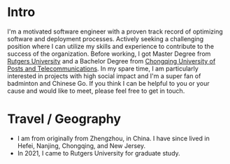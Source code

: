 
# Intro

I'm a motivated software engineer with a proven track record of optimizing software and deployment processes. Actively seeking a challenging position where I can utilize my skills and experience to contribute to the success of the organization. Before working, I got Master Degree from [Rutgers University](https://www.rutgers.edu/) and a Bachelor Degree from [Chongqing University of Posts and Telecommunications](https://www.cqupt.edu.cn/). In my spare time, I am particularly interested in projects with high social impact and I'm a super fan of badminton and Chinese Go. If you think I can be helpful to you or your cause and would like to meet, please feel free to get in touch.

<!-- # Some history

- My parents take me into intelligent games when I was 5 in the kindergarten. It is Chinese Weiqi. After that, I fell in love with 'Go' throughout my K-12 hours and got 5-degree in professional in Chinese Weiqi Associate. It paves a way for my future computer career. To this day, I still keep playing Go on a break. -->


<!-- # I like
- Badminton
- Mountain Hiking
- Running
- Go
- Cooking -->


# Travel / Geography

- I am from originally from Zhengzhou, in China. I have since lived in Hefei, Nanjing, Chongqing, and New Jersey.
- In 2021, I came to Rutgers University for graduate study.

<!-- # Fun facts

- I have a list of thousands of ideas, like creating matching bow ties for cats and humans.
- I almost always have a sketchbook with me and a [01 Sakura Pigma Micron Pen](https://www.sakuraofamerica.com/product/pigma-micron/).
- I can't locate every country on a map.
- I operate a [small angel fund](http://skepticalinvestments.biz/) with terrible returns.
- I break about 30 traffic laws on a [cruiser](https://landyachtz.com/boards/cruiser/), [onewheel](https://onewheel.com/products/xr), [bicycle](https://www.citibikenyc.com/), or [electric skateboard](https://boostedusa.com/collections/electric-skateboards/products/boosted-mini-x) every single day.
- I added this page because so many people complained that my site was just my resume. -->

<!-- # I dream of

- always finding inspiration.
- enabling a brighter future.
- doing better. -->

<!-- # Websites from people I admire

- [Alex Peysakhovich](http://alexpeys.github.io/)
- [Chris Lengerich](http://www.chrislengerich.com/)
- [Chris Saad](https://www.chrissaad.com/)
- [Duncan Tomlin](http://duncantomlin.com/)
- [Hawley Moore](http://hawleymoore.com/)
- [Holman Gao](https://golmansax.com/)
- [Ian Webster](http://ianww.com/)
- [Johanna Flato](https://www.johannaflato.com/)
- [Judy Mou](http://www.judymou.com/)
- [Kristina Monakhova](https://kristinamonakhova.com/)
- [Noah Trueblood](http://notrueblood.com/)
- [Ruoxi Wang](http://ruoxiw.com/)
- [Tom Sachs](https://www.tomsachs.org/)
- [Will Holley](https://willholley.com)

If we are friends and you feel like you belong on this list, you're probably right. Submit a PR, or ask me and I'll add you. -->
